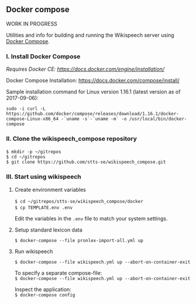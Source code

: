 ## Docker compose 

WORK IN PROGRESS

Utilities and info for building and running the Wikispeech server using [Docker Compose](https://docs.docker.com/compose/).

### I. Install Docker Compose

_Requires Docker CE: https://docs.docker.com/engine/installation/_

Docker Compose Installation: https://docs.docker.com/compose/install/   

Sample installation command for Linux version 1.16.1 (latest version as of 2017-09-06):   
  
    sudo -i curl -L https://github.com/docker/compose/releases/download/1.16.1/docker-compose-Linux-x86_64 -`uname -s`-`uname -m` -o /usr/local/bin/docker-compose

### II. Clone the wikispeech_compose repository

`$ mkdir -p ~/gitrepos`    
`$ cd ~/gitrepos`   
`$ git clone https://github.com/stts-se/wikispeech_compose.git`

### III. Start using wikispeech

1. Create environment variables

   `$ cd ~/gitrepos/stts-se/wikispeech_compose/docker`      
   `$ cp TEMPLATE.env .env`     
   
   Edit the variables in the `.env` file to match your system settings.


2. Setup standard lexicon data

   `$ docker-compose --file pronlex-import-all.yml up`


3. Run wikispeech
   
   `$ docker-compose --file wikispeech.yml up --abort-on-container-exit`

   To specify a separate compose-file:   
   `$ docker-compose --file wikispeech.yml up --abort-on-container-exit`

   Inspect the application:   
   `$ docker-compose config`


   
